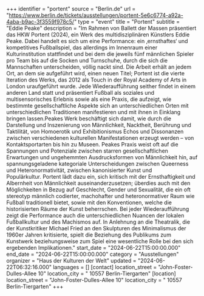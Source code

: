+++
identifier = "portent"
source = "Berlin.de"
url = "https://www.berlin.de/tickets/ausstellungen/portent-5e6c6774-a92a-4aba-b9ac-3f3559f978c5/"
type = "event"
title = "Portent"
subtitle = "Eddie Peake"
description = "Im Rahmen von Ballett der Massen präsentiert das HKW Portent (2024), ein Werk des multidisziplinären Künstlers Eddie Peake. Dabei handelt es sich um eine Performance: ein ‚ernsthaftes‘ und kompetitives Fußballspiel, das allerdings im Innenraum einer Kulturinstitution stattfindet und bei dem die jeweils fünf männlichen Spieler pro Team bis auf die Socken und Turnschuhe, durch die sich die Mannschaften unterscheiden, völlig nackt sind. Die Arbeit erhält an jedem Ort, an dem sie aufgeführt wird, einen neuen Titel; Portent ist die vierte Iteration des Werks, das 2012 als Touch in der Royal Academy of Arts in London uraufgeführt wurde. Jede Wiederaufführung seither findet in einem anderen Land statt und präsentiert Fußball als soziales und multisensorisches Erlebnis sowie als eine Praxis, die aufzeigt, wie bestimmte gesellschaftliche Aspekte sich an unterschiedlichen Orten mit unterschiedlichen Traditionen manifestieren und mit ihnen in Einklang bringen lassen.Peakes Werk beschäftigt sich damit, wie durch die Darstellung und Inszenierung von Männlichkeit, Nacktheit, Berührung und Taktilität, von Homoerotik und Exhibitionismus Echos und Dissonanzen zwischen verschiedenen kulturellen Manifestationen erzeugt werden – von Kontaktsportarten bis hin zu Museen. Peakes Praxis weist oft auf die Spannungen und Potenziale zwischen starren gesellschaftlichen Erwartungen und ungehemmten Ausdrucksformen von Männlichkeit hin, auf spannungsgeladene kategoriale Unterscheidungen zwischen Queerness und Heteronormativität, zwischen kanonisierter Kunst und Populärkultur. Portent lädt dazu ein, sich kritisch mit der Ernsthaftigkeit und Albernheit von Männlichkeit auseinanderzusetzen; überdies auch mit den Möglichkeiten in Bezug auf Geschlecht, Gender und Sexualität, die ein oft stereotyp männlich codierter, machohafter und heteronormativer Raum wie Fußball traditionell bietet, sowie mit den Konventionen, welche die historisierten Räume der Kunst beherrschen. Bei jeder Wiederaufführung zeigt die Performance auch die unterschiedlichen Nuancen der lokalen Fußballkultur und des Machismos auf. In Anlehnung an die Theatralik, die der Kunstkritiker Michael Fried an den Skulpturen des Minimalismus der 1960er Jahren kritisierte, spielt die Beziehung des Publikums zum Kunstwerk beziehungsweise zum Spiel eine wesentliche Rolle bei den sich ergebenden Implikationen."
start_date = "2024-06-22T15:00:00.000"
end_date = "2024-06-22T15:00:00.000"
category = "Ausstellungen"
organizer = "Haus der Kulturen der Welt"
updated = "2024-06-22T06:32:16.000"
languages = []
[contact]
location_street = "John-Foster-Dulles-Allee 10"
location_city = " 10557 Berlin-Tiergarten"
[location]
location_street = "John-Foster-Dulles-Allee 10"
location_city = " 10557 Berlin-Tiergarten"
+++